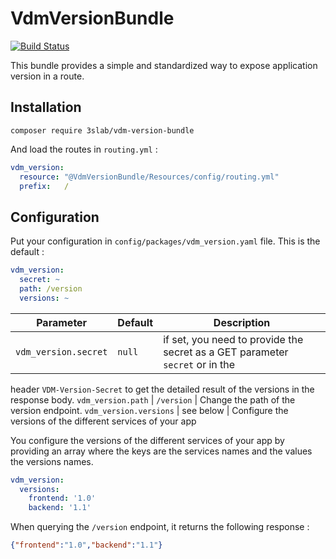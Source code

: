 # VdmVersionBundle

[![Build Status](https://travis-ci.com/3slab/VdmVersionBundle.svg?branch=master)](https://travis-ci.com/3slab/VdmVersionBundle)

This bundle provides a simple and standardized way to expose application version in a route.

## Installation

```shell script
composer require 3slab/vdm-version-bundle
```

And load the routes in `routing.yml` :

```yaml
vdm_version:
  resource: "@VdmVersionBundle/Resources/config/routing.yml"
  prefix:   /
```

## Configuration

Put your configuration in `config/packages/vdm_version.yaml` file. This is the default :

```yaml
vdm_version:
  secret: ~
  path: /version
  versions: ~
```

Parameter | Default | Description
--- | --- | ---
`vdm_version.secret` | `null` | if set, you need to provide the secret as a GET parameter `secret` or in the 
header `VDM-Version-Secret` to get the detailed result of the versions in the response body.
`vdm_version.path` | `/version` | Change the path of the version endpoint.
`vdm_version.versions` | see below | Configure the versions of the different services of your app

You configure the versions of the different services of your app by providing an array where the keys are the services names and the values the versions names.

```yaml
vdm_version:
  versions:
    frontend: '1.0'
    backend: '1.1'
``` 

When querying the `/version` endpoint, it returns the following response :

```json
{"frontend":"1.0","backend":"1.1"}
```
